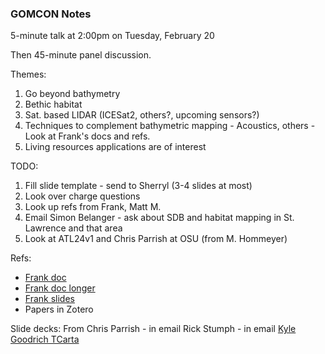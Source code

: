### GOMCON Notes

5-minute talk at 2:00pm on Tuesday, February 20

Then 45-minute panel discussion.

Themes:
1. Go beyond bathymetry
2. Bethic habitat
3. Sat. based LIDAR (ICESat2, others?, upcoming sensors?)
4. Techniques to complement bathymetric mapping - Acoustics, others - Look at Frank's docs and refs.
5. Living resources applications are of interest

TODO:
1. Fill slide template - send to Sherryl (3-4 slides at most)
2. Look over charge questions
3. Look up refs from Frank, Matt M.
4. Email Simon Belanger - ask about SDB and habitat mapping in St. Lawrence and that area
5. Look at ATL24v1 and Chris Parrish at OSU (from M. Hommeyer)

Refs:
 - [Frank doc](https://docs.google.com/document/d/10qn7m3T9zr7MpPkKaocdcQkA0FzEV8tO0LqqMXHi8X4/edit)
 - [Frank doc longer](https://docs.google.com/document/d/1iY6P_XyTCtWe2NBvozZoRFp_eV_Y379P/edit#heading=h.3q5sasy)
 - [Frank slides](https://usf.app.box.com/s/zz49oo4b4x6s33sy6cnii95o6tup3gxk)
 - Papers in Zotero


Slide decks:
From Chris Parrish - in email
Rick Stumph - in email
[Kyle Goodrich TCarta](https://storymaps.arcgis.com/stories/f8728c724d6d4c28ad48fe43aff2c48b)
